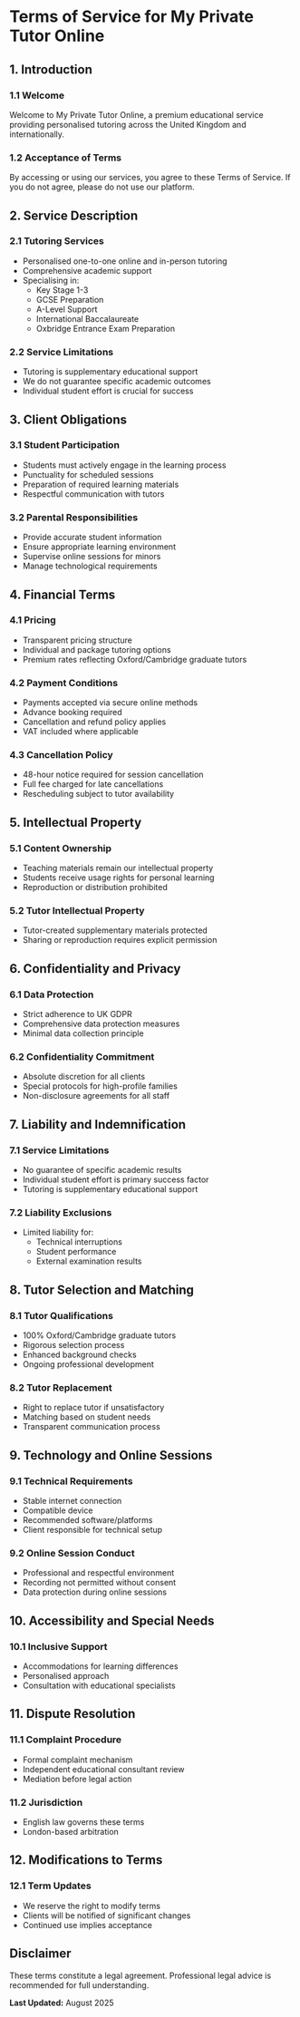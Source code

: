 # Terms of Service for My Private Tutor Online

## 1. Introduction

### 1.1 Welcome
Welcome to My Private Tutor Online, a premium educational service providing personalised tutoring across the United Kingdom and internationally.

### 1.2 Acceptance of Terms
By accessing or using our services, you agree to these Terms of Service. If you do not agree, please do not use our platform.

## 2. Service Description

### 2.1 Tutoring Services
- Personalised one-to-one online and in-person tutoring
- Comprehensive academic support
- Specialising in:
  - Key Stage 1-3
  - GCSE Preparation
  - A-Level Support
  - International Baccalaureate
  - Oxbridge Entrance Exam Preparation

### 2.2 Service Limitations
- Tutoring is supplementary educational support
- We do not guarantee specific academic outcomes
- Individual student effort is crucial for success

## 3. Client Obligations

### 3.1 Student Participation
- Students must actively engage in the learning process
- Punctuality for scheduled sessions
- Preparation of required learning materials
- Respectful communication with tutors

### 3.2 Parental Responsibilities
- Provide accurate student information
- Ensure appropriate learning environment
- Supervise online sessions for minors
- Manage technological requirements

## 4. Financial Terms

### 4.1 Pricing
- Transparent pricing structure
- Individual and package tutoring options
- Premium rates reflecting Oxford/Cambridge graduate tutors

### 4.2 Payment Conditions
- Payments accepted via secure online methods
- Advance booking required
- Cancellation and refund policy applies
- VAT included where applicable

### 4.3 Cancellation Policy
- 48-hour notice required for session cancellation
- Full fee charged for late cancellations
- Rescheduling subject to tutor availability

## 5. Intellectual Property

### 5.1 Content Ownership
- Teaching materials remain our intellectual property
- Students receive usage rights for personal learning
- Reproduction or distribution prohibited

### 5.2 Tutor Intellectual Property
- Tutor-created supplementary materials protected
- Sharing or reproduction requires explicit permission

## 6. Confidentiality and Privacy

### 6.1 Data Protection
- Strict adherence to UK GDPR
- Comprehensive data protection measures
- Minimal data collection principle

### 6.2 Confidentiality Commitment
- Absolute discretion for all clients
- Special protocols for high-profile families
- Non-disclosure agreements for all staff

## 7. Liability and Indemnification

### 7.1 Service Limitations
- No guarantee of specific academic results
- Individual student effort is primary success factor
- Tutoring is supplementary educational support

### 7.2 Liability Exclusions
- Limited liability for:
  - Technical interruptions
  - Student performance
  - External examination results

## 8. Tutor Selection and Matching

### 8.1 Tutor Qualifications
- 100% Oxford/Cambridge graduate tutors
- Rigorous selection process
- Enhanced background checks
- Ongoing professional development

### 8.2 Tutor Replacement
- Right to replace tutor if unsatisfactory
- Matching based on student needs
- Transparent communication process

## 9. Technology and Online Sessions

### 9.1 Technical Requirements
- Stable internet connection
- Compatible device
- Recommended software/platforms
- Client responsible for technical setup

### 9.2 Online Session Conduct
- Professional and respectful environment
- Recording not permitted without consent
- Data protection during online sessions

## 10. Accessibility and Special Needs

### 10.1 Inclusive Support
- Accommodations for learning differences
- Personalised approach
- Consultation with educational specialists

## 11. Dispute Resolution

### 11.1 Complaint Procedure
- Formal complaint mechanism
- Independent educational consultant review
- Mediation before legal action

### 11.2 Jurisdiction
- English law governs these terms
- London-based arbitration

## 12. Modifications to Terms

### 12.1 Term Updates
- We reserve the right to modify terms
- Clients will be notified of significant changes
- Continued use implies acceptance

## Disclaimer

These terms constitute a legal agreement. Professional legal advice is recommended for full understanding.

**Last Updated:** August 2025